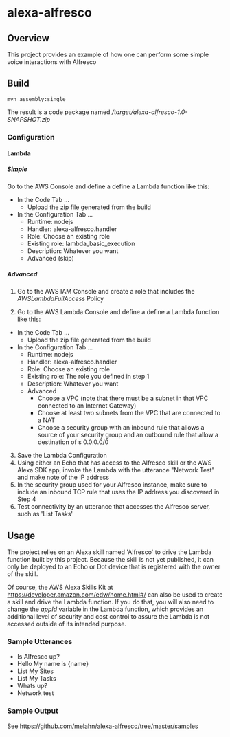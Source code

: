 # alexa-alfresco

## Overview

This project provides an example of how one can perform some simple voice interactions
with Alfresco

## Build
```
mvn assembly:single

```
The result is a code package named */target/alexa-alfresco-1.0-SNAPSHOT.zip*

### Configuration

#### Lambda

##### Simple

Go to the AWS Console and define a define a Lambda function like this:

* In the Code Tab ...
  * Upload the zip file generated from the build
* In the Configuration Tab ...
  * Runtime: nodejs
  * Handler: alexa-alfresco.handler 
  * Role: Choose an existing role
  * Existing role: lambda_basic_execution
  * Description: Whatever you want
  * Advanced (skip)

##### Advanced

1. Go to the AWS IAM Console and create a role that includes the *AWSLambdaFullAccess* Policy

2. Go to the AWS Lambda Console and define a define a Lambda function like this:
* In the Code Tab ...
  * Upload the zip file generated from the build
* In the Configuration Tab ...
  * Runtime: nodejs
  * Handler: alexa-alfresco.handler 
  * Role: Choose an existing role
  * Existing role: The role you defined in step 1
  * Description: Whatever you want
  * Advanced
    * Choose a VPC (note that there must be a subnet in that VPC connected to an Internet Gateway)
    * Choose at least two subnets from the VPC that are connected to a NAT
    * Choose a security group with an inbound rule that allows a source of your security group and an outbound rule that allow a destination of s 0.0.0.0/0
3. Save the Lambda Configuration
4. Using either an Echo that has access to the Alfresco skill or the AWS Alexa SDK app, invoke the Lambda with the utterance "Network Test" and make note of the 
IP address
5. In the security group used for your Alfresco instance, make sure to include an inbound TCP rule that uses the IP address you discovered
in Step 4
6. Test connectivity by an utterance that accesses the Alfresco server, such as 'List Tasks'


## Usage

The project relies on an Alexa skill named 'Alfresco' to drive the Lambda function built by this project.  Because the 
skill is not yet published, it can only be deployed to an Echo or Dot device that is registered with the owner of the skill. 

Of course, the AWS Alexa Skills Kit at https://developer.amazon.com/edw/home.html#/ can also be used to create a skill and drive
the Lambda function.   If you do that, you will also need to change the 
*appId* variable in the Lambda function, which provides an additional level of security and cost control to assure the Lambda is not accessed
outside of its intended purpose.

### Sample Utterances

* Is Alfresco up?
* Hello My name is {name}
* List My Sites
* List My Tasks
* Whats up?
* Network test

### Sample Output

See https://github.com/melahn/alexa-alfresco/tree/master/samples

